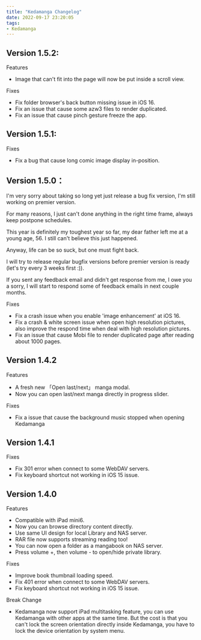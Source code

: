 ```yaml
---
title: "Kedamanga Changelog"
date: 2022-09-17 23:20:05
tags:
- Kedamanga
---
```


## Version 1.5.2:
Features
- Image that can't fit into the page will now be put inside a scroll view.

Fixes
- Fix folder browser's back button missing issue in iOS 16.
- Fix an issue that cause some azw3 files to render duplicated.
- Fix an issue that cause pinch gesture freeze the app.

## Version 1.5.1:
Fixes
- Fix a bug that cause long comic image display in-position.

## Version 1.5.0：

I'm very sorry about taking so long yet just release a bug fix version, I'm still working on premier version.

For many reasons, I just can't done anything in the right time frame, always keep postpone schedules.

This year is definitely my toughest year so far, my dear father left me at a young age, 56. I still can't believe this just happened.

Anyway, life can be so suck, but one must fight back.

I will try to release regular bugfix versions before premier version is ready (let's try every 3 weeks first :)).

If you sent any feedback email and didn't get response from me, I owe you a sorry, I will start to respond some of feedback emails in next couple months.

Fixes
- Fix a crash issue when you enable 'image enhancement' at iOS 16.
- Fix a crash & white screen issue when open high resolution pictures, also improve the respond time when deal with high resolution pictures.
- Fix an issue that cause Mobi file to render duplicated page after reading about 1000 pages.


## Version 1.4.2
Features
- A fresh new 「Open last/next」 manga modal.
- Now you can open last/next manga directly in progress slider.

Fixes
- Fix a issue that cause the background music stopped when opening Kedamanga

## Version 1.4.1
Fixes
- Fix 301 error when connect to some WebDAV servers.
- Fix keyboard shortcut not working in iOS 15 issue.

## Version 1.4.0
Features
- Compatible with iPad mini6.
- Now you can browse directory content directly.
- Use same UI design for local Library and NAS server.
- RAR file now supports streaming reading too!
- You can now open a folder as a mangabook on NAS server.
- Press volume +, then volume - to open/hide private library.

Fixes
- Improve book thumbnail loading speed.
- Fix 401 error when connect to some WebDAV servers.
- Fix keyboard shortcut not working in iOS 15 issue.

Break Change
- Kedamanga now support iPad multitasking feature, you can use Kedamanga with other apps at the same time. But the cost is that you can't lock the screen orientation directly inside Kedamanga, you have to lock the device orientation by system menu.
